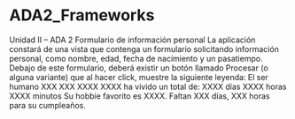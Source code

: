 # ADA2_Frameworks
Unidad II – ADA 2
Formulario de información personal
La aplicación constará de una vista que contenga un formulario solicitando información
personal, como nombre, edad, fecha de nacimiento y un pasatiempo.
Debajo de este formulario, deberá existir un botón llamado Procesar (o alguna variante) que
al hacer click, muestre la siguiente leyenda:
El ser humano XXX XXX XXXX XXXX ha vivido un total de:
XXXX días
XXXX horas
XXXX minutos
Su hobbie favorito es XXXX.
Faltan XXX días, XXX horas para su cumpleaños.
